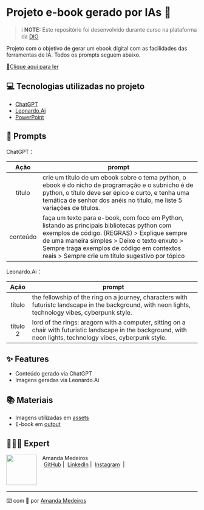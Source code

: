 # Projeto e-book gerado por IAs 🤖


 > ℹ️ **NOTE:** Este repositório foi desenvolvido durante curso na plataforma da [DIO](https://dio.me)

Projeto com o objetivo de gerar um ebook digital com as facilidades das ferramentas de IA. Todos os prompts
seguem abaixo.

<a href="https://github.com/iamandamedeiros/ebook-bibliotecas-py/blob/main/output/ebook-python.pdf" title="View PDF now"> 📕Clique aqui para ler</a>

## 💻 Tecnologias utilizadas no projeto

- [ChatGPT](https://chat.openai.com/) 
- [Leonardo.Ai](https://app.leonardo.ai/)
- [PowerPoint](https://www.microsoft.com/en/microsoft-365/powerpoint)

## 🧠 Prompts


ChatGPT：

|   Ação   | prompt                                                                                                                                                                                                                                                                         |
| :------: | ------------------------------------------------------------------------------------------------------------------------------------------------------------------------------------------------------------------------------------------------------------------------------ |
|  título  | crie um título de um ebook sobre o tema python, o ebook é do nicho de programação e o subnicho é de python, o título deve ser épico e curto, e tenha uma temática de senhor dos anéis no título, me liste 5 variações de títulos.                                                       |
| conteúdo | faça um texto para e-book, com foco em Python, listando as principais bibliotecas python com exemplos de código. {REGRAS} > Explique sempre de uma maneira simples > Deixe o texto enxuto > Sempre traga exemplos de código em contextos reais > Sempre crie um título sugestivo por tópico |


Leonardo.Ai：

|  Ação  | prompt                                                                                 |
| :----: | -------------------------------------------------------------------------------------- |
| título | the fellowship of the ring on a journey, characters with futuristc landscape in the background, with neon lights, technology vibes, cyberpunk style. |
| título 2 | lord of the rings: aragorn with a computer, sitting on a chair with futuristic landscape in the background, with neon lights, technology vibes, cyberpunk style. |
## ✨ Features

- Conteúdo gerado via ChatGPT
- Imagens geradas via Leonardo.Ai

## 📚 Materiais
- Imagens utilizadas em <a href="https://github.com/iamandamedeiros/ebook-bibliotecas-py/tree/main/assets" title="assets"> assets</a>
- E-book em <a href="https://github.com/iamandamedeiros/ebook-bibliotecas-py/tree/main/output" title="pdf"> output</a> 


## 👩🏽‍💻 Expert

<p>
    <img 
      align=left 
      margin=10 
      width=80 
      src="https://avatars.githubusercontent.com/u/149709202?v=4"
    />
    <p>&nbsp&nbsp&nbspAmanda Medeiros<br>
    &nbsp&nbsp&nbsp
    <a href="https://github.com/iamandamedeiros">
    GitHub</a>&nbsp;|&nbsp;
    <a href="https://linkedin.com/in/iamandamedeiros/"> 
    LinkedIn</a>&nbsp;|&nbsp;
    <a href="https://www.instagram.com/iamandamedeiros/">
    Instagram</a>
&nbsp;|&nbsp;</p>
</p>
<br/><br/>
<p>

---

⌨️ com 💖 por [Amanda Medeiros](https://github.com/iamandamedeiros)
